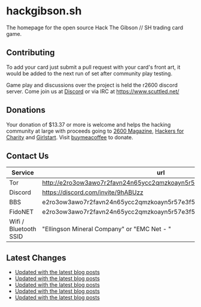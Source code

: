 # hackgibson.sh
The homepage for the open source Hack The Gibson // SH trading card game.


## Contributing

To add your card just submit a pull request with your card's front art, it would be added to the next run of set after community play testing.

Game play and discussions over the project is held the r2600 discord server. Come join us at [Discord](https://discord.com/invite/9hABUzz) or via IRC at https://www.scuttled.net/


## Donations

Your donation of $13.37 or more is welcome and helps the hacking community at large with proceeds going to [2600 Magazine](https://2600.com/), [Hackers for Charity](https://hackersforcharity.org) and [Girlstart](https://girlstart.org).  Visit [buymeacoffee](https://www.buymeacoffee.com/hackgibson.sh) to donate.


## Contact Us

Service | url
-|-
Tor | http://e2ro3ow3awo7r2favn24n65ycc2qmzkoayn5r57e3f56nvjwdcgg32ad.onion
Discord | https://discord.com/invite/9hABUzz
BBS | e2ro3ow3awo7r2favn24n65ycc2qmzkoayn5r57e3f56nvjwdcgg32ad.onion:23
FidoNET | e2ro3ow3awo7r2favn24n65ycc2qmzkoayn5r57e3f56nvjwdcgg32ad.onion:24554
Wifi / Bluetooth SSID | "Ellingson Mineral Company" or "EMC Net - <fidonet address>"

## Latest Changes
<!-- BLOG-POST-LIST:START -->
- [Updated with the latest blog posts](https://github.com/DFW2600/hackgibson.sh/commit/c6e9704634e65cdd03be3c5eaa78aae21d4c0e0c)
- [Updated with the latest blog posts](https://github.com/DFW2600/hackgibson.sh/commit/55c35dc8eaddd6e95fb42ec82b895734ce37cea1)
- [Updated with the latest blog posts](https://github.com/DFW2600/hackgibson.sh/commit/e575ff3813be8dc1ea3bd3c3ad2e329ec92d7b53)
- [Updated with the latest blog posts](https://github.com/DFW2600/hackgibson.sh/commit/64608a076eca63310e6294e072e3fbcce23f3a06)
- [Updated with the latest blog posts](https://github.com/DFW2600/hackgibson.sh/commit/3eb1884ce3b00e89e1c351d24991719b64326adb)
<!-- BLOG-POST-LIST:END -->
